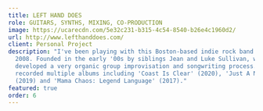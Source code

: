 ```yaml
---
title: LEFT HAND DOES
role: GUITARS, SYNTHS, MIXING, CO-PRODUCTION
image: https://ucarecdn.com/5e32c231-b315-4c54-8540-b26e4c1960d2/
url: http://www.lefthanddoes.com/
client: Personal Project
description: "I've been playing with this Boston-based indie rock band since
  2008. Founded in the early '00s by siblings Jean and Luke Sullivan, we
  developed a very organic group improvisation and songwriting process. We
  recorded multiple albums including 'Coast Is Clear' (2020), 'Just A Nerd'
  (2019) and 'Mama Chaos: Legend Language' (2017)."
featured: true
order: 6
---
```

